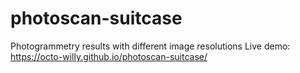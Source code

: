 # photoscan-suitcase
Photogrammetry results with different image resolutions
Live demo: https://octo-willy.github.io/photoscan-suitcase/
